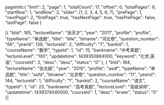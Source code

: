 pageInfo:{
	"limit": 2,
	"page": 1,
	"totalCount": 17,
	"offset": 0,
	"totalPages": 9,
	"startRow": 1,
	"endRow": 2,
	"slider": [1, 2, 3, 4, 5, 6, 7],
	"prePage": 1,
	"nextPage": 2,
	"firstPage": true,
	"hasNextPage": true,
	"hasPrePage": false,
	"lastPage": false
}

[{
	"btid": 165,
	"lectureName": "张天才",
	"year": "2011",
	"profile": "profile",
	"typeName": "单选题",
	"title": "title",
	"btname": "河北卷",
	"question_number": "66",
	"yearid": 139,
	"lectureId": 2,
	"difficulty": "1",
	"bankid": 1,
	"courseName": "数学",
	"typeId": 1,
	"id": 15,
	"bankname": "中考真题",
	"lectureLevel": "100",
	"updatetime": 1439350864000,
	"keyword": "化学,英语",
	"courseId": 2,
	"desc": "desc",
	"status": "0"
}, {
	"btid": 164,
	"lectureName": "张太超",
	"year": "2010",
	"profile": "asdf",
	"typeName": "单选题",
	"title": "asfd",
	"btname": "北京卷",
	"question_number": "11",
	"yearid": 144,
	"lectureId": 1,
	"difficulty": "1",
	"bankid": 2,
	"courseName": "语文",
	"typeId": 1,
	"id": 23,
	"bankname": "高考真题",
	"lectureLevel": "高级讲师",
	"updatetime": 1439374040000,
	"courseId": 1,
	"desc": "erwer",
	"status": "0"
}]